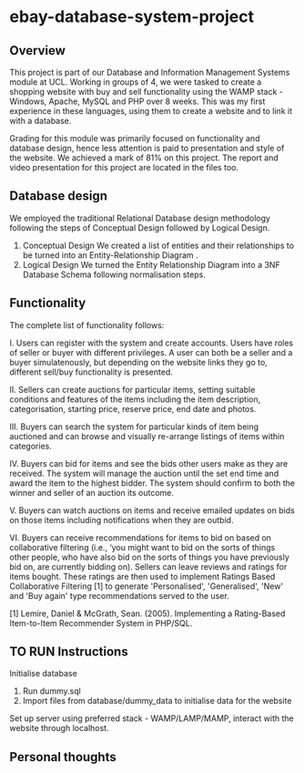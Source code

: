 # ebay-database-system-project

## Overview
This project is part of our Database and Information Management Systems module at UCL. Working in groups of 4, we were tasked to create a shopping website with buy and sell functionality using the WAMP stack - Windows, Apache, MySQL and PHP over 8 weeks. This was my first experience in these languages, using them to create a website and to link it with a database. 

Grading for this module was primarily focused on functionality and database design, hence less attention is paid to presentation and style of the website. We achieved a mark of 81% on this project. The report and video presentation for this project are located in the files too. 

## Database design
We employed the traditional Relational Database design methodology following the steps of Conceptual Design followed by Logical Design.
1. Conceptual Design
We created a list of entities and their relationships to be turned into an Entity-Relationship Diagram .
2. Logical Design
We turned the Entity Relationship Diagram into a 3NF Database Schema following normalisation steps.  

## Functionality
The complete list of functionality follows:
 	
I. Users can register with the system and create accounts. Users have roles of seller or buyer with different privileges.
A user can both be a seller and a buyer simulatenously, but depending on the website links they go to, different sell/buy functionality is presented. 

II. Sellers can create auctions for particular items, setting suitable conditions and features of the items including the item description, categorisation, starting price, reserve price, end date and photos.

III. Buyers can search the system for particular kinds of item being auctioned and can browse and visually re-arrange listings of items within categories.

IV. Buyers can bid for items and see the bids other users make as they are received. The system will manage the auction until the set end time and award the item to the highest bidder. The system should confirm to both the winner and seller of an auction its outcome.

V. Buyers can watch auctions on items and receive emailed updates on bids on those items including notifications when they are outbid.

VI. Buyers can receive recommendations for items to bid on based on collaborative filtering (i.e., ‘you might want to bid on the sorts of things other people, who have also bid on the sorts of things you have previously bid on, are currently bidding on).
Sellers can leave reviews and ratings for items bought. These ratings are then used to implement Ratings Based Collaborative Filtering [1] to generate 'Personalised', 'Generalised', 'New' and 'Buy again' type recommendations served to the user. 

[1] Lemire, Daniel & McGrath, Sean. (2005). Implementing a Rating-Based Item-to-Item Recommender System in PHP/SQL. 

## TO RUN Instructions
Initialise database
1. Run dummy.sql
2. Import files from database/dummy_data to initialise data for the website

Set up server using preferred stack - WAMP/LAMP/MAMP, interact with the website through localhost. 

## Personal thoughts 
